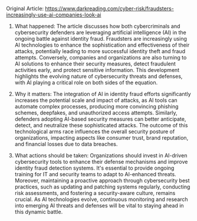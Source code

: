 Original Article: https://www.darkreading.com/cyber-risk/fraudsters-increasingly-use-ai-companies-look-ai

1) What happened: The article discusses how both cybercriminals and cybersecurity defenders are leveraging artificial intelligence (AI) in the ongoing battle against identity fraud. Fraudsters are increasingly using AI technologies to enhance the sophistication and effectiveness of their attacks, potentially leading to more successful identity theft and fraud attempts. Conversely, companies and organizations are also turning to AI solutions to enhance their security measures, detect fraudulent activities early, and protect sensitive information. This development highlights the evolving nature of cybersecurity threats and defenses, with AI playing a critical role on both sides of the equation.

2) Why it matters: The integration of AI in identity fraud efforts significantly increases the potential scale and impact of attacks, as AI tools can automate complex processes, producing more convincing phishing schemes, deepfakes, and unauthorized access attempts. Similarly, defenders adopting AI-based security measures can better anticipate, detect, and neutralize these sophisticated attacks. The outcome of this technological arms race influences the overall security posture of organizations, impacting aspects like consumer trust, brand reputation, and financial losses due to data breaches.

3) What actions should be taken: Organizations should invest in AI-driven cybersecurity tools to enhance their defense mechanisms and improve identity fraud detection systems. It's essential to provide ongoing training for IT and security teams to adapt to AI-enhanced threats. Moreover, maintaining a proactive approach through cybersecurity best practices, such as updating and patching systems regularly, conducting risk assessments, and fostering a security-aware culture, remains crucial. As AI technologies evolve, continuous monitoring and research into emerging AI threats and defenses will be vital to staying ahead in this dynamic battle.